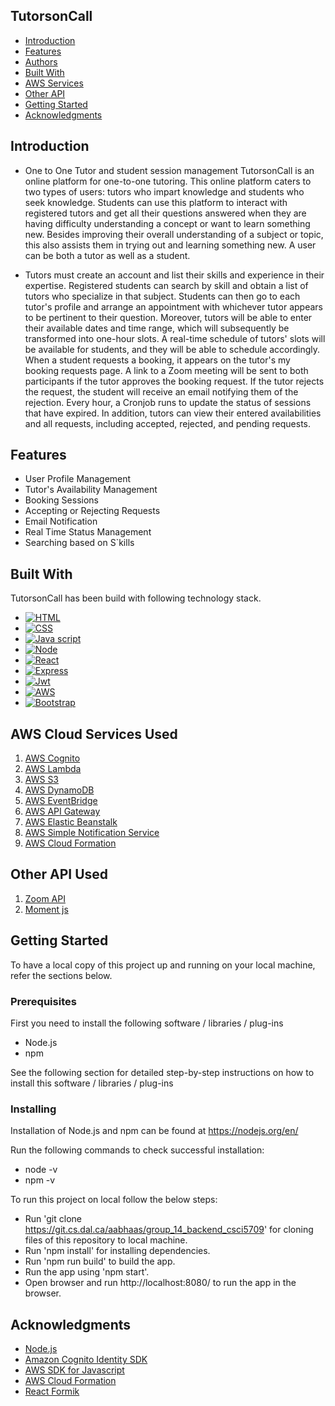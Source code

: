 ## TutorsonCall

- [Introduction](#introduction)
- [Features](#features)
- [Authors](#authors)
- [Built With](#built-with)
- [AWS Services](#aws-cloud-services-used)
- [Other API](#other-api)
- [Getting Started](#getting-started)
- [Acknowledgments](#acknowledgments)

## Introduction 

* One to One Tutor and student session management
TutorsonCall is an online platform for one-to-one tutoring. This online platform caters to two
types of users: tutors who impart knowledge and students who seek knowledge. Students can use
this platform to interact with registered tutors and get all their questions answered when they are
having difficulty understanding a concept or want to learn something new. Besides improving their
overall understanding of a subject or topic, this also assists them in trying out and learning
something new. A user can be both a tutor as well as a student.

* Tutors must create an account and list their skills and experience in their expertise. Registered
students can search by skill and obtain a list of tutors who specialize in that subject. Students can
then go to each tutor's profile and arrange an appointment with whichever tutor appears to be
pertinent to their question. Moreover, tutors will be able to enter their available dates and time
range, which will subsequently be transformed into one-hour slots. A real-time schedule of tutors'
slots will be available for students, and they will be able to schedule accordingly. When a student
requests a booking, it appears on the tutor's my booking requests page. A link to a Zoom meeting
will be sent to both participants if the tutor approves the booking request. If the tutor rejects the
request, the student will receive an email notifying them of the rejection. Every hour, a Cronjob
runs to update the status of sessions that have expired. In addition, tutors can view their entered
availabilities and all requests, including accepted, rejected, and pending requests.

## Features
* User Profile Management
* Tutor's Availability Management
* Booking Sessions
* Accepting or Rejecting Requests
* Email Notification
* Real Time Status Management
* Searching based on S`kills

## Built With

TutorsonCall has been build with following technology stack.

* [![HTML][HTML.com]][HTML-url]
* [![CSS][CSS.com]][CSS-url]
* [![Java script][javascript.com]][javascript-url]
* [![Node][Node.com]][Node-url]
* [![React][React.js]][React-url]
* [![Express][Express.com]][Express-url]
* [![Jwt][Jwt.com]][Jwt-url]
* [![AWS][AWS.com]][AWS-url]
* [![Bootstrap][Bootstrap.com]][Bootstrap-url]

##  AWS Cloud Services Used

1. [AWS Cognito](https://aws.amazon.com/cognito/)
2. [AWS Lambda](https://aws.amazon.com/lambda/)
3. [AWS S3](https://aws.amazon.com/s3/)
4. [AWS DynamoDB](https://aws.amazon.com/dynamodb/)
5. [AWS EventBridge](https://aws.amazon.com/eventbridge/)
6. [AWS API Gateway](https://aws.amazon.com/api-gateway/)
7. [AWS Elastic Beanstalk](https://aws.amazon.com/elasticbeanstalk/)
8. [AWS Simple Notification Service](https://docs.aws.amazon.com/elastic-beanstalk/)
9. [AWS Cloud Formation](https://aws.amazon.com/cloudformation/)

##  Other API Used

1. [Zoom API](https://devforum.zoom.us/t/help-understanding-how-to-create-meeting-using-backend/8496)
2. [Moment js](https://momentjs.com/)

## Getting Started

To have a local copy of this project up and running on your local machine, refer the sections below.
### Prerequisites

First you need to install the following software / libraries / plug-ins

* Node.js
* npm

See the following section for detailed step-by-step instructions on how to install this software / libraries / plug-ins

### Installing

Installation of Node.js and npm can be found at https://nodejs.org/en/

Run the following commands to check successful installation:

* node -v
* npm -v

To run this project on local follow the below steps:

* Run 'git clone https://git.cs.dal.ca/aabhaas/group_14_backend_csci5709' for cloning files of this repository to local machine.
* Run 'npm install' for installing dependencies.
* Run 'npm run build' to build the app.
* Run the app using 'npm start'.
* Open browser and run http://localhost:8080/ to run the app in the browser.

## Acknowledgments

* [Node.js](https://nodejs.org/en/docs/)
* [Amazon Cognito Identity SDK](https://www.npmjs.com/package/amazon-cognito-identity-js-node)
* [AWS SDK for Javascript](https://www.npmjs.com/package/aws-sdk)
* [AWS Cloud Formation](https://docs.aws.amazon.com/cloudformation/index.html)
* [React Formik](https://formik.org/)

<!-- LINKS & IMAGES -->
[React.js]: https://img.shields.io/badge/React-20232A?style=for-the-badge&logo=react&logoColor=61DAFB
[React-url]: https://reactjs.org/
[Node.com]: https://badges.aleen42.com/src/node.svg
[Node-url]: https://nodejs.org/en/
[CSS.com]:  https://img.shields.io/badge/css3-%231572B6.svg?style=for-the-badge&logo=css3&logoColor=white
[CSS-url]:  https://www.w3schools.com/css/
[HTML.com]: https://img.shields.io/badge/html5-%23E34F26.svg?style=for-the-badge&logo=html5&logoColor=white
[HTML-url]: https://www.w3schools.com/html/
[javascript.com]:https://img.shields.io/badge/javascript-%23323330.svg?style=for-the-badge&logo=javascript&logoColo=%23F7DF1E
[javascript-url]:https://www.javascript.com/
[Bootstrap.com]: https://img.shields.io/badge/Bootstrap-563D7C?style=for-the-badge&logo=bootstrap&logoColor=white
[Bootstrap-url]: https://getbootstrap.com
[AWS.com]: https://img.shields.io/badge/AWS-%23FF9900.svg?style=for-the-badge&logo=amazon-aws&logoColor=white
[AWS-url]: https://aws.amazon.com/
[Express.com]:https://img.shields.io/badge/express.js-%23404d59.svg?style=for-the-badge&logo=express&logoColor=%2361DAFB
[Express-url]: https://expressjs.com/
[Jwt.com]:https://img.shields.io/badge/JWT-black?style=for-the-badge&logo=JSON%20web%20tokens
[Jwt-url]: https://jwt.io/


<!-- LINKS & IMAGES For services used -->
